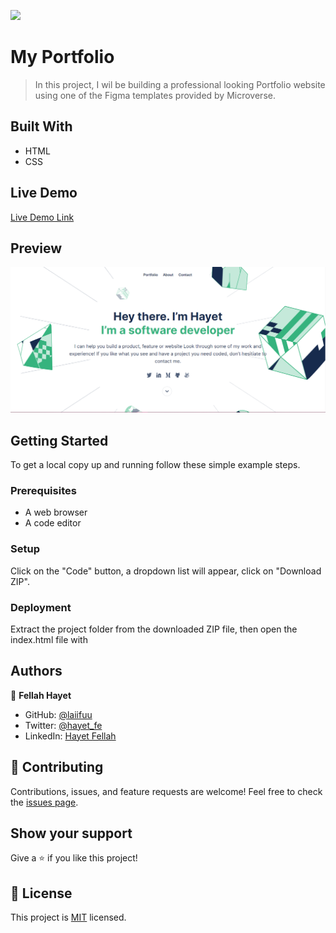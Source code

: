![](https://img.shields.io/badge/Microverse-blueviolet)

# My Portfolio

> In this project, I wil be building a professional looking Portfolio website using one of the Figma templates provided by Microverse. 

## Built With

- HTML
- CSS

## Live Demo

[Live Demo Link](https://laiifuu.github.io/My-Portfolio/)

## Preview

![Alt text](/images/screenshot-preview.PNG)

## Getting Started

To get a local copy up and running follow these simple example steps.

### Prerequisites

- A web browser 
- A code editor

### Setup

Click on the "Code" button, a dropdown list will appear, click on "Download ZIP".

### Deployment

Extract the project folder from the downloaded ZIP file, then open the index.html file with

## Authors

👤 **Fellah Hayet**

- GitHub: [@laiifuu](https://github.com/laiifuu)
- Twitter: [@hayet_fe](https://twitter.com/hayet_fe)
- LinkedIn: [Hayet Fellah](https://www.linkedin.com/in/hayet-f-5b4347247)

## 🤝 Contributing

Contributions, issues, and feature requests are welcome!
Feel free to check the [issues page](../../issues/).

## Show your support

Give a ⭐️ if you like this project!

## 📝 License

This project is [MIT](./LICENSE) licensed.


